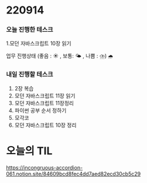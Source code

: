 # 220914

### 오늘 진행한 테스크

1.모던 자바스크립트 10장 읽기

업무 진행상태 (좋음 : ☀ , 보통: 🌤 , 나쁨 : ⛈)
`🌧`

### 내일 진행할 테스크

1. 2장 복습
2. 모던 자바스크립트 11장 읽기
3. 모던 자바스크립트 11장정리
4. 파이썬 공부 순서 정하기
5. 모각코
6. 모던 자바스크립트 10장 정리

# 오늘의 TIL

https://incongruous-accordion-061.notion.site/84609bcd8fec4dd7aed82ecd30cb5c29
